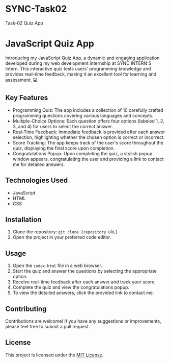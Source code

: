 # SYNC-Task02
Task-02 Quiz App

# JavaScript Quiz App

Introducing my JavaScript Quiz App, a dynamic and engaging application developed during my web development internship at SYNC INTERN'S Intern. This interactive quiz tests users' programming knowledge and provides real-time feedback, making it an excellent tool for learning and assessment. 💻

## Key Features
- Programming Quiz: The app includes a collection of 10 carefully crafted programming questions covering various languages and concepts.
- Multiple-Choice Options: Each question offers four options (labeled 1, 2, 3, and 4) for users to select the correct answer.
- Real-Time Feedback: Immediate feedback is provided after each answer selection, highlighting whether the chosen option is correct or incorrect.
- Score Tracking: The app keeps track of the user's score throughout the quiz, displaying the final score upon completion.
- Congratulations Popup: Upon completing the quiz, a stylish popup window appears, congratulating the user and providing a link to contact me for detailed answers.

## Technologies Used
- JavaScript
- HTML
- CSS

## Installation
1. Clone the repository: `git clone [repository URL]`
2. Open the project in your preferred code editor.

## Usage
1. Open the `index.html` file in a web browser.
2. Start the quiz and answer the questions by selecting the appropriate option.
3. Receive real-time feedback after each answer and track your score.
4. Complete the quiz and view the congratulations popup.
5. To view the detailed answers, click the provided link to contact me.

## Contributing
Contributions are welcome! If you have any suggestions or improvements, please feel free to submit a pull request.

## License
This project is licensed under the [MIT License](LICENSE).
